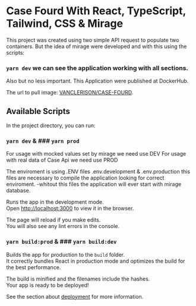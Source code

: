 # Case Fourd With React, TypeScript, Tailwind, CSS & Mirage 

This project was created using two simple API request to populate two containers. But the idea of mirage were developed and with this using the scripts: 
### `yarn dev` we can see the application working with all sections.

Also but no less important. This Application were published at DockerHub.

The url to pull image: [VANCLERISON/CASE-FOURD](https://hub.docker.com/r/vanclerison/case-fourd/tags).


## Available Scripts

In the project directory, you can run:

### `yarn dev` & ### `yarn prod`

For usage with mocked values set by mirage we need use DEV 
For usage with real data of Case Api we need use PROD

The enviroment is using .ENV files .env.development & .env.production this files are necessary to compile the application looking for correct enviroment.
  -whitout this files the application will ever start with mirage database.

Runs the app in the development mode.\
Open [http://localhost:3000](http://localhost:3000) to view it in the browser.

The page will reload if you make edits.\
You will also see any lint errors in the console.

### `yarn build:prod` & ### `yarn build:dev`

Builds the app for production to the `build` folder.\
It correctly bundles React in production mode and optimizes the build for the best performance.

The build is minified and the filenames include the hashes.\
Your app is ready to be deployed!

See the section about [deployment](https://facebook.github.io/create-react-app/docs/deployment) for more information.

